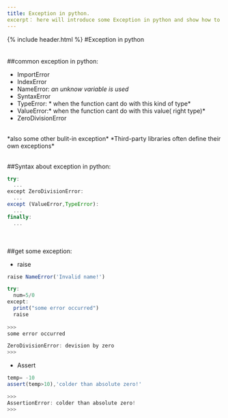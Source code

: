 ```yaml
---
title: Exception in python.
excerpt： here will introduce some Exception in python and show how to caught and raise it.
---
```


{% include header.html %}
#Exception in python
<br/><br/><br/>
##common exception in python:
- ImportError
- IndexError
- NameError: *an unknow variable is used*
- SyntaxError
- TypeError: * when the function cant do with this kind of type*
- ValueError:* when the function cant do with this value( right type)*
- ZeroDivisionError
<br/>
*also some other bulit-in exception*
*Third-party libraries often define their own exceptions*
<br/><br/>


##Syntax about exception in python:
```javascript
try:
  ...
except ZeroDivisionError:
  ...
except (ValueError,TypeError):
  ...
finally:
  ...
```
<br/><br/>
##get some exception:
- raise
```javascript
raise NameError('Invalid name!')
```
```javascript
try:
  num=5/0
except:
  print("some error occurred")
  raise
  
>>>
some error occurred

ZeroDivisionError: devision by zero
>>>
```
- Assert
```javascript
temp= -10
assert(temp>10),'colder than absolute zero!'

>>>
AssertionError: colder than absolute zero!
>>>
```
